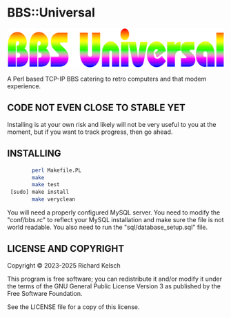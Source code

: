 # BBS::Universal

![BBS::Universal Logo](files/files/BBS_Universal.png?raw=true "BBS::Universal")

A Perl based TCP-IP BBS catering to retro computers and that modem experience.

## CODE NOT EVEN CLOSE TO STABLE YET

Installing is at your own risk and likely will not be very useful to you at the moment, but if you want to track progress, then go ahead.

## INSTALLING

```bash
        perl Makefile.PL
        make
        make test
 [sudo] make install
        make veryclean
```

You will need a properly configured MySQL server.  You need to modify the "conf/bbs.rc" to reflect your MySQL installation and make sure the file is not world readable.  You also need to run the "sql/database_setup.sql" file.

## LICENSE AND COPYRIGHT

Copyright © 2023-2025 Richard Kelsch

This program is free software; you can redistribute it and/or modify it under the terms of the GNU General Public License Version 3 as published by the Free Software Foundation.

See the LICENSE file for a copy of this license.

